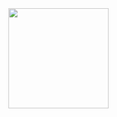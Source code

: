 <img align="center" height="200px" style="float: left" src="https://github-readme-stats-xcanwin.vercel.app/api/top-langs/?username=YuWuYan2024&layout=compact&theme=algolia" />
